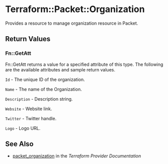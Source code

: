 # Terraform::Packet::Organization

Provides a resource to manage organization resource in Packet.

## Return Values

### Fn::GetAtt

Fn::GetAtt returns a value for a specified attribute of this type. The following are the available attributes and sample return values.

`Id` - The unique ID of the organization.

`Name` - The name of the Organization.

`Description` - Description string.

`Website` - Website link.

`Twitter` - Twitter handle.

`Logo` - Logo URL.

## See Also

* [packet_organization](https://www.terraform.io/docs/providers/packet/r/organization.html) in the _Terraform Provider Documentation_